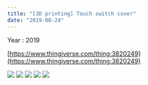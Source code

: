 ```yaml
---
title: "[3D printing] Touch switch cover"
date: "2019-08-24"
---
```


Year : 2019

[https://www.thingiverse.com/thing:3820249](https://www.thingiverse.com/thing:3820249)

![](../photo/Touch_switch_cover-1.jpg)
![](../photo/Touch_switch_cover-2.jpg)
![](../photo/Touch_switch_cover-3.jpg)
![](../photo/Touch_switch_cover-4.jpg)
![](../photo/Touch_switch_cover-5.jpg)